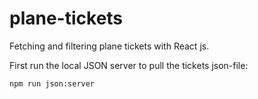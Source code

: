 # plane-tickets
Fetching and filtering plane tickets with React js.

First run the local JSON server to pull the tickets json-file:
```
npm run json:server
```
